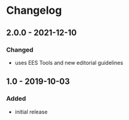 # Changelog

## 2.0.0 - 2021-12-10

### Changed

- uses EES Tools and new editorial guidelines


## 1.0 - 2019-10-03

### Added

- initial release

